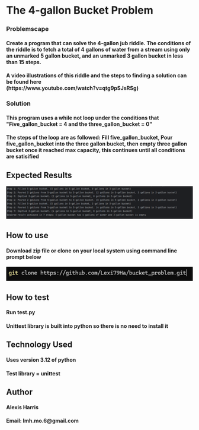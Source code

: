 <h1>The 4-gallon Bucket Problem</h1>
<h3>Problemscape</h3>
<h4>Create a program that can solve the 4-gallon jub riddle. The conditions of the riddle is to fetch a total of 4 gallons of water from a stream using only an unmarked 5 gallon bucket, and an unmarked 3 gallon bucket in less than 15 steps.</h4>
<h4> A video illustrations of this riddle and the steps to finding a solution can be found here <br>(https://www.youtube.com/watch?v=qtg9pSJsRSg) </h4>
<h3>Solution</h3>
<h4>This program uses a while not loop under the conditions that "Five_gallon_bucket = 4 and the three_gallon_bucket = 0"</h4>
<h4>The steps of the loop are as followed: Fill five_gallon_bucket, Pour five_gallon_bucket into the three gallon bucket, then empty three gallon bucket once it reached max capacity, this continues until all conditions are satisified</h4>
<h2>Expected Results</h2>
<img src="output_2.png" alt="alt text" />
<h2>How to use</h2>
<h4> Download zip file or clone on your local system using command line prompt below </h4>
<img src="command.png" alt="alt text" />
<h2> How to test</h2>
<h4> Run test.py</h4>
<h4> Unittest library is built into python so there is no need to install it</h4>
<h2>Technology Used</h2>
<h4>Uses version 3.12 of python</h4>
<h4>Test library = unittest</h4>
<h2>Author</h2>
<h4>Alexis Harris</h4>
<h4>Email: lmh.mo.6@gmail.com</h4>
